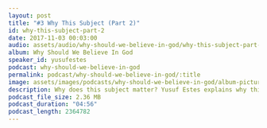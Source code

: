 ```yaml
---
layout: post
title: "#3 Why This Subject (Part 2)"
id: why-this-subject-part-2
date: 2017-11-03 00:03:00
audio: assets/audio/why-should-we-believe-in-god/why-this-subject-part-2.mp3
album: Why Should We Believe In God
speaker_id: yusufestes
podcast: why-should-we-believe-in-god
permalink: podcast/why-should-we-believe-in-god/:title
image: assets/images/podcasts/why-should-we-believe-in-god/album-picture-small.jpg
description: Why does this subject matter? Yusuf Estes explains why this subject is such crucial for every human being.
podcast_file_size: 2.36 MB
podcast_duration: "04:56"
podcast_length: 2364782
---
```

